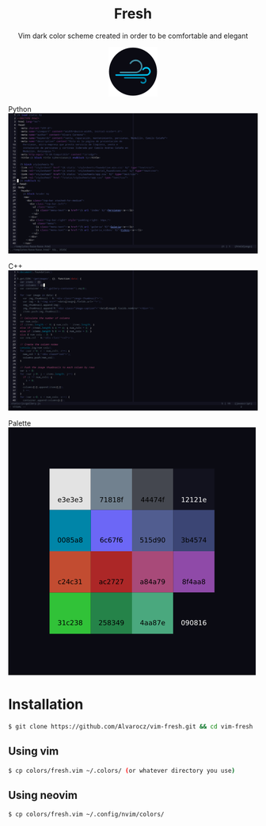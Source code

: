 <div align="center">
	<h1>Fresh</h1>
	<p>Vim dark color scheme created in order to be comfortable and elegant</p>
	<img src="https://raw.githubusercontent.com/Alvarocz/vim-fresh/master/assets/banner.png" alt="">
</div>

Python
<img src="https://raw.githubusercontent.com/Alvarocz/vim-fresh/master/assets/scrot-html.png">

C++
<img src="https://raw.githubusercontent.com/Alvarocz/vim-fresh/master/assets/scrot-javascript.png">

Palette
<img src="https://raw.githubusercontent.com/Alvarocz/vim-fresh/master/assets/palette.png">

# Installation
```sh
$ git clone https://github.com/Alvarocz/vim-fresh.git && cd vim-fresh
```

## Using vim
```sh
$ cp colors/fresh.vim ~/.colors/ (or whatever directory you use)
```

## Using neovim
```sh
$ cp colors/fresh.vim ~/.config/nvim/colors/
```
